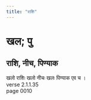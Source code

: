 ```yaml
---
title: "राशि"
---
```


# खल; पु
## राशि, नीच, पिण्याक
खलो राशिः खलो नीचः खलः पिण्याक एव च ।<br />verse 2.1.1.35<br />page 0010

